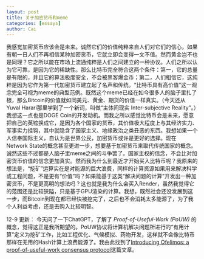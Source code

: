 ```yaml
---
layout: post
title: 关于加密货币和meme
categories: [essays]
author: Cai
---
```


我感觉加密货币应该会是未来。诚然它们的价值纯粹来自人们对它们的信心，如果有朝一日人们不再相信某种加密货币，它就立即会变得一文不值。然而黄金岂不也是同理？它之所以能在市场上流通纯粹是人们之间建立的一种协议。人们之所以认为它可靠，是因为它的稀缺性。那么比特币完全符合这两个条件：第一，它的总量是有限的，并且它的算法极度安全，不会被黑客爆金币；第二，人们相信它，这纯粹是因为它作为第一代加密货币建立起了名声和传统。“比特币具有高价值”这一观念完全可视为meme的典型范例。既然这个meme已经在如今很多人的脑子里扎了根，那么Bitcoin的价值就如同美元、黄金、期货的价值一样真实。（今天还从Yuval Harari那里学到了一个新词，叫做“主体间现实 Inter-subjective Reality”。）我想这一点也是DOGE Coin的开发动机。而我之所以感觉比特币会是未来，愿意把自己的英镑换成它，是因为各个国家的货币，其价值极大程度上与其经济实力、军事实力挂钩，其中就隐含了国家主义、地缘政治之类丑恶的东西。我想如果一个人信奉国际主义，自认为是世界公民，加密货币或许是更好的选择。现在Network State的概念甚至更进一步，想要基于加密货币来取代传统国家的概念。诚然这些不过都是人脑子里meme之间的斗争罢了。国家主权的信念，不会比对加密货币价值的信念更加真实。然而我为什么到最近才开始买入比特币呢？我原来的想法是，“挖矿”运算实在是对能源的巨大浪费，同样的计算资源如果用来解决科学或工程问题，不是更有“价值”吗？如果能基于这类“解决问题的计算”开发出一种加密货币，不是更高明的想法吗？这也就是我为什么会买入Render，虽然我觉得它的范围还是比较狭隘，只是基于GPU渲染的计算。我想，既然社会还没发展到这一步，而Bitcoin到现在都已经快被挖完了，之后也不会消耗太多能源了，为了我个人利益考虑，还是去购入比较明智。

12-9 更新：
今天问了一下ChatGPT，了解了 *Proof-of-Useful-Work (PoUW)* 的概念，觉得这正是我所期望的。PoUW协议将计算机解决问题所进行的“有用计算”定义为挖矿工作，比如工程优化、气候模拟、药物开发，这样就不会像比特币那样在无用的Hash计算上浪费能源了。我由此找到了[Introducing Ofelimos: a proof-of-useful-work consensus protocol](https://iohk.io/en/blog/posts/2022/08/16/introducing-ofelimos-a-proof-of-useful-work-consensus-protocol/)这篇文章。